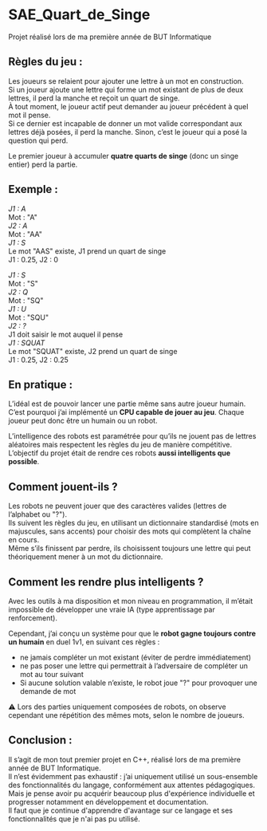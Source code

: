 # SAE_Quart_de_Singe

Projet réalisé lors de ma première année de BUT Informatique

Règles du jeu :
-
Les joueurs se relaient pour ajouter une lettre à un mot en construction.  
Si un joueur ajoute une lettre qui forme un mot existant de plus de deux lettres, il perd la manche et reçoit un quart de singe.  
À tout moment, le joueur actif peut demander au joueur précédent à quel mot il pense.  
Si ce dernier est incapable de donner un mot valide correspondant aux lettres déjà posées, il perd la manche. Sinon, c’est le joueur qui a posé la question qui perd.  

Le premier joueur à accumuler **quatre quarts de singe** (donc un singe entier) perd la partie.

Exemple :
-
*J1 : A*  
Mot : "A"  
*J2 : A*  
Mot : "AA"  
*J1 : S*  
Le mot "AAS" existe, J1 prend un quart de singe  
J1 : 0.25, J2 : 0

*J1 : S*  
Mot : "S"  
*J2 : Q*  
Mot : "SQ"  
*J1 : U*  
Mot : "SQU"  
*J2 : ?*  
J1 doit saisir le mot auquel il pense  
*J1 : SQUAT*  
Le mot "SQUAT" existe, J2 prend un quart de singe  
J1 : 0.25, J2 : 0.25

En pratique :
-
L’idéal est de pouvoir lancer une partie même sans autre joueur humain.  
C’est pourquoi j’ai implémenté un **CPU capable de jouer au jeu**. Chaque joueur peut donc être un humain ou un robot.  

L’intelligence des robots est paramétrée pour qu’ils ne jouent pas de lettres aléatoires mais respectent les règles du jeu de manière compétitive.
L’objectif du projet était de rendre ces robots **aussi intelligents que possible**.

Comment jouent-ils ?
-
Les robots ne peuvent jouer que des caractères valides (lettres de l’alphabet ou "?").  
Ils suivent les règles du jeu, en utilisant un dictionnaire standardisé (mots en majuscules, sans accents) pour choisir des mots qui complètent la chaîne en cours.  
Même s’ils finissent par perdre, ils choisissent toujours une lettre qui peut théoriquement mener à un mot du dictionnaire.

Comment les rendre plus intelligents ?
-
Avec les outils à ma disposition et mon niveau en programmation, il m’était impossible de développer une vraie IA (type apprentissage par renforcement).

Cependant, j’ai conçu un système pour que le **robot gagne toujours contre un humain** en duel 1v1, en suivant ces règles :
- ne jamais compléter un mot existant (éviter de perdre immédiatement)
- ne pas poser une lettre qui permettrait à l’adversaire de compléter un mot au tour suivant
- Si aucune solution valable n’existe, le robot joue "?" pour provoquer une demande de mot

⚠️ Lors des parties uniquement composées de robots, on observe cependant une répétition des mêmes mots, selon le nombre de joueurs.

Conclusion :
-
Il s’agit de mon tout premier projet en C++, réalisé lors de ma première année de BUT Informatique.  
Il n’est évidemment pas exhaustif : j’ai uniquement utilisé un sous-ensemble des fonctionnalités du langage, conformément aux attentes pédagogiques.  
Mais je pense avoir pu acquérir beaucoup plus d'expérience individuelle et progresser notamment en développement et documentation.  
Il faut que je continue d'apprendre d'avantage sur ce langage et ses fonctionnalités que je n'ai pas pu utilisé.
